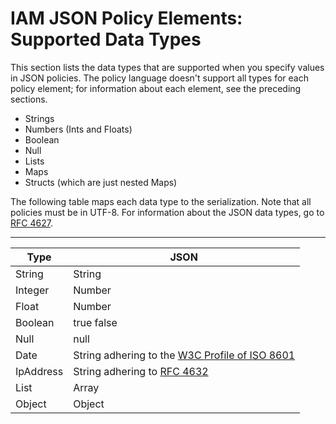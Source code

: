 # IAM JSON Policy Elements: Supported Data Types<a name="reference_policies_elements_datatypes"></a>

This section lists the data types that are supported when you specify values in JSON policies\. The policy language doesn't support all types for each policy element; for information about each element, see the preceding sections\.
+ Strings
+ Numbers \(Ints and Floats\)
+ Boolean
+ Null
+ Lists
+ Maps
+ Structs \(which are just nested Maps\)

The following table maps each data type to the serialization\. Note that all policies must be in UTF\-8\. For information about the JSON data types, go to [RFC 4627](http://tools.ietf.org/html/rfc4627)\. 


****  

| Type | JSON | 
| --- | --- | 
|  String  |  String  | 
|  Integer  |  Number  | 
|  Float  |  Number  | 
|  Boolean  |  true false  | 
|  Null  |  null  | 
|  Date  |  String adhering to the [W3C Profile of ISO 8601](http://www.w3.org/TR/NOTE-datetime)  | 
|  IpAddress  |  String adhering to [RFC 4632](http://tools.ietf.org/html/rfc4632)  | 
|  List  |  Array  | 
|  Object  |  Object  | 